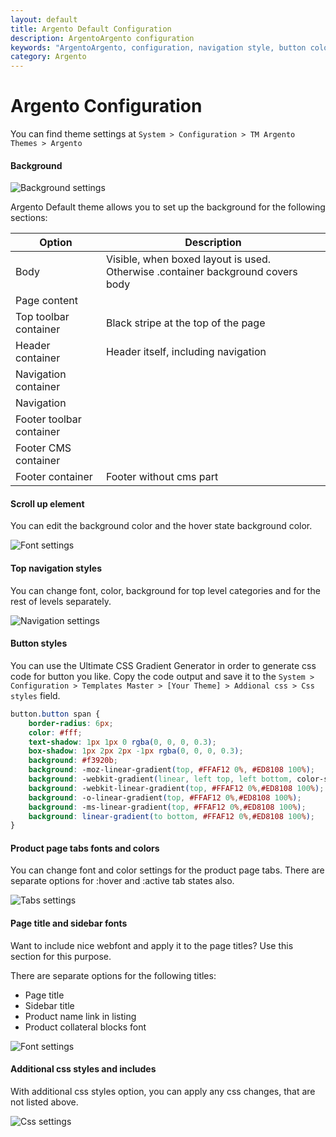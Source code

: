 ```yaml
---
layout: default
title: Argento Default Configuration
description: ArgentoArgento configuration
keywords: "ArgentoArgento, configuration, navigation style, button colors, page font, sidebar font, page title, "
category: Argento
---
```


# Argento Configuration

You can find theme settings at `System > Configuration > TM Argento Themes > Argento`

#### Background

![Background settings](/images/argento/default/configuration-background.jpg)

Argento Default theme allows you to set up the background for the following sections:

Option | Description
-------|------------
Body | Visible, when boxed layout is used. Otherwise .container background covers body
Page content |
Top toolbar container | Black stripe at the top of the page
Header container | Header itself, including navigation
Navigation container |
Navigation |
Footer toolbar container |
Footer CMS container |
Footer container | Footer without cms part

#### Scroll up element

You can edit the background color and the hover state background color.

![Font settings](/images/argento/default/configuration-scroll-elements.jpg)

#### Top navigation styles

You can change font, color, background for top level categories
and for the rest of levels separately.

![Navigation settings](/images/argento/default/configuration-top-navigation.jpg)

#### Button styles

You can use the Ultimate CSS Gradient Generator in order to generate css code for button you like. Copy the code output and save it to the `System > Configuration > Templates Master > [Your Theme] > Addional css > Css styles` field.

```css
button.button span {
    border-radius: 6px;
    color: #fff;
    text-shadow: 1px 1px 0 rgba(0, 0, 0, 0.3);
    box-shadow: 1px 2px 2px -1px rgba(0, 0, 0, 0.3);
    background: #f3920b;
    background: -moz-linear-gradient(top, #FFAF12 0%, #ED8108 100%);
    background: -webkit-gradient(linear, left top, left bottom, color-stop(0%,#FFAF12), color-stop(100%,#ED8108));
    background: -webkit-linear-gradient(top, #FFAF12 0%,#ED8108 100%);
    background: -o-linear-gradient(top, #FFAF12 0%,#ED8108 100%);
    background: -ms-linear-gradient(top, #FFAF12 0%,#ED8108 100%);
    background: linear-gradient(to bottom, #FFAF12 0%,#ED8108 100%);
}
```

#### Product page tabs fonts and colors

You can change font and color settings for the product page tabs. There are
separate options for :hover and :active tab states also.

![Tabs settings](/images/argento/default/configuration-tabs.jpg)

#### Page title and sidebar fonts

Want to include nice webfont and apply it to the page titles? Use this section
for this purpose.

There are separate options for the following titles:

- Page title
- Sidebar title
- Product name link in listing
- Product collateral blocks font


![Font settings](/images/argento/default/configuration-fonts.jpg)

#### Additional css styles and includes

With additional css styles option, you can apply any css changes, that are not
listed above.

![Css settings](/images/argento/pure2/configuration/css.png)
